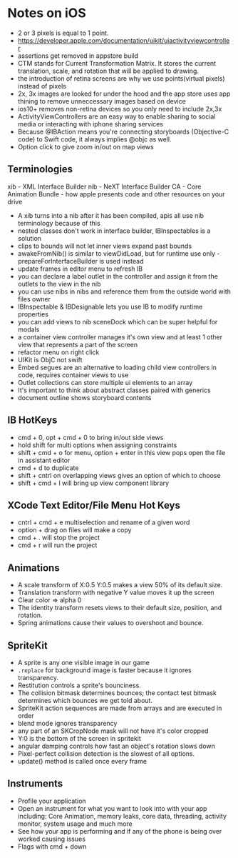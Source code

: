 # Notes on iOS

- 2 or 3 pixels is equal to 1 point.
- https://developer.apple.com/documentation/uikit/uiactivityviewcontroller
- assertions get removed in appstore build
- CTM stands for Current Transformation Matrix.  It stores the current translation, scale, and rotation that will be applied to drawing.
- the introduction of retina screens are why we use points(virtual pixels) instead of pixels
- 2x, 3x images are looked for under the hood and the app store uses app thining to remove unneccessary images based on device
- ios10+ removes non-retina devices so you only need to include 2x,3x
- ActivityViewControllers are an easy way to enable sharing to social media or interacting with iphone sharing services
- Because @IBAction means you're connecting storyboards (Objective-C code) to Swift code, it always implies @objc as well.
- Option click to give zoom in/out on map views

## Terminologies
xib - XML Interface Builder
nib - NeXT Interface Builder
CA - Core Animation
Bundle - how apple presents code and other resources on your drive
- A xib turns into a nib after it has been compiled, apis all use nib terminology because of this
- nested classes don't work in interface builder, IBInspectables is a solution
- clips to bounds will not let inner views expand past bounds
- awakeFromNib() is similar to viewDidLoad, but for runtime use only - prepareForInterfaceBuilder is used instead
- update frames in editor menu to refresh IB
- you can declare a label outlet in the controller and assign it from the outlets to the view in the nib
- you can use nibs in nibs and reference them from the outside world with files owner
- IBInspectable & IBDesignable lets you use IB to modify runtime properties
- you can add views to nib sceneDock which can be super helpful for modals
- a container view controller manages it's own view and at least 1 other view that represents a part of the screen
- refactor menu on right click
- UIKit is ObjC not swift
- Embed segues are an alternative to loading child view controllers in code, requires container views to use
- Outlet collections can store multiple ui elements to an array
- It's important to think about abstract classes paired with generics
- document outline shows storyboard contents

## IB HotKeys 
- cmd + 0, opt + cmd + 0 to bring in/out side views
- hold shift for multi options when assigning constraints
- shift + cmd + o for menu, option + enter in this view pops open the file in assistant editor
- cmd + d to duplicate
- shift + cntrl on overlapping views gives an option of which to choose 
- shift + cmd + l will bring up view component library

## XCode Text Editor/File Menu Hot Keys
- cntrl + cmd + e multiselection and rename of a given word
- option + drag on files will make a copy
- cmd + . will stop the project
- cmd + r will run the project

## Animations
- A scale transform of X:0.5 Y:0.5 makes a view 50% of its default size.
- Translation transform with negative Y value moves it up the screen
- Clear color => alpha 0
- The identity transform resets views to their default size, position, and rotation.
- Spring animations cause their values to overshoot and bounce. 

## SpriteKit
- A sprite is any one visible image in our game
- `.replace` for background image is faster because it ignores transparency.
- Restitution controls a sprite's bounciness.
- The collision bitmask determines bounces; the contact test bitmask determines which bounces we get told about.
- SpriteKit action sequences are made from arrays and are executed in order
- blend mode ignores transparency
- any part of an SKCropNode mask will not have it's color cropped
- Y:0 is the bottom of the screen in spritekit
- angular damping controls how fast an object's rotation slows down
- Pixel-perfect collision detection is the slowest of all options.
- update() method is called once every frame

## Instruments
- Profile your application
- Open an instrument for what you want to look into with your app including: Core Animation, memory leaks, core data, threading, activity monitor, system usage and much more
- See how your app is performing and if any of the phone is being over worked causing issues
- Flags with cmd + down